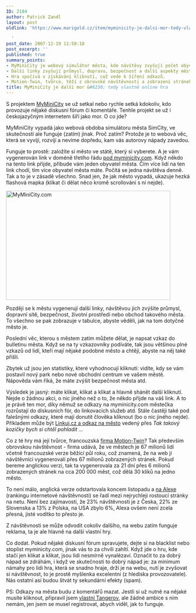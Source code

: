 ```yaml
---
ID: 2184
author: Patrick Zandl
layout: post
oldlink: 'https://www.marigold.cz/item/myminicity-je-dalsi-mor-tedy-vlastne-online-hra

  '
post_date: 2007-12-19 11:50:18
post_excerpt: ''
published: true
summary_points:
- MyMiniCity je webový simulátor města, kde návštěvy zvyšují počet obyvatel.
- Další linky zvyšují průmysl, dopravu, bezpečnost a další aspekty města.
- Hra spočívá v získávání kliknutí, což vede k šíření odkazů.
- Motion-Twin, tvůrce, těží z obrovské návštěvnosti a zobrazení stránek.
title: MyMiniCity je další mor &#8230; tedy vlastně online hra
---
```


S projektem <a href="http://www.myminicity.com">MyMiniCity</a> se už setkal nebo rychle setká kdokoliv, kdo provozuje nějaké diskusní fórum či komentáře. Tenhle projekt se už i českojazyčným internetem šíří jako mor. O co jde? 

MyMiniCity vypadá jako webová obdoba simulátoru města SimCity, ve skutečnosti ale funguje (zatím) jinak. Proč zatím? Protože je to webová věc, která se vyvíjí, rozvíjí a nevíme dopředu, kam vás autorovy nápady zavedou. <!--more-->

Funguje to prostě: založíte si město ve státě, který si vyberete. A je vám vygenerován link v doméně třetího řádu <a href="http://tangerov.myminicity.com/ind">pod myminicity.com</a>. Když někdo na tento link přijde, přibude vám jeden obyvatel města. Čím více lidí na ten link chodí, tím více obyvatel města máte. Počítá se jedna návštěva denně. Tak a to je v zásadě všechno. Snad jen, že jak město vypadá, ukazuje hezká flashová mapka (klikat či dělat něco kromě scrollování s ní nejde). 

<a href="http://www.marigold.cz/wp-content/myminicity.png"><img src="http://www.marigold.cz/wp-content/_myminicity.png" width="450" height="299" alt="MyMiniCity.com" title="MyMiniCity.com"  /></a>

Později se k městu vygenerují další linky, návštěvou jich zvýšíte průmysl, dopravní sítě, bezpečnost, životní prostředí nebo obchod takového města. To všechno se pak zobrazuje v tabulce, abyste věděli, jak na tom dotyčné město je. 

Poslední věc, kterou s městem zatím můžete dělat, je napsat vzkaz do bulletinu města. Když se na ty vzkazovníky podíváte, tak jsou většinou plné vzkazů od lidí, kteří mají nějaké podobné město a chtějí, abyste na něj také přišli. 

Zbytek už jsou jen statistiky, které vyhodnocují kliknutí: vidíte, kdy se vám postavil nový park nebo nové obchodní centrum ve vašem městě. Nápověda vám říká, že máte zvýšit bezpečnost města atd. 

Výsledek je jasný: máte klikat, klikat a klikat a hlavně shánět další kliknutí. Nejde o žádnou akci, o nic jiného než o to, že někdo přijde na váš link. A to je právě ten mor, díky němuž se odkazy na myminicity.com městečka rozrůstají do diskusních fór, do linkovacích služeb atd. Stále častěji také pod falešnými odkazy, které mají donutit člověka kliknout (bo o nic jiného nejde). Příkladem může být <a href="http://linkuj.cz/?id=show&viewnr=4&typ=0&par=35508">Linkuj.cz a odkaz na město</a> vedený přes <em>Tak takový kozičky bych si chtěl pohladit  ...</em>

Co z té hry má její tvůrce, francouzská <a href="http://blog.motion-twin.com/">firma Motion-Twin</a>? Tak především obrovskou návštěvnost - firma udává, že ve městech je 67 milionů lidí včetně francouzské verze běžící půl roku, což znamená, že na web jí  návštěvníci vygenerovali přes 67 milionů zobrazených stránek. Pokud bereme anglickou verzi, tak ta vygenerovala za 21 dní přes 6 milionů zobrazených stránek na cca 200 000 měst, což dělá 30 kliků na jedno město.  

To není málo, anglická verze odstartovala koncem listopadu a <a href="http://www.alexa.com/data/details/traffic_details/myminicity.com">na Alexe</a> (rankingu internetové návštěvnosti) se řadí mezi nejrychleji rostoucí stránky na netu. Není bez zajímavosti, že 23% návštěvnosti je z Česka, 22% ze Slovenska a 13% z Polska, na USA zbylo 6%, Alexa ovšem není zcela přesná, jisté vodítko to přesto je. 

Z návštěvnosti se může odvodit cokoliv dalšího, na webu zatím funguje reklama, ta je ale hlavně na další vlastní hry. 

Co dodat. Pokud nějaké diskusní fórum spravujete, dejte si na blacklist nebo stoplist myminicity.com, jinak vás to za chvíli zahltí. Když jde o hru, kde stačí jen klikat a klikat, jsou lidi nesmírně vynalézaví. Označit to za dobrý nápad se zdráhám, i když ve skutečnosti to dobrý nápad je: za minimum námahy pro lidi hra, která se snadno hraje, drží je na webu, nutí je zvyšovat si návštěvnost, to je prostě myšlenka excelentní (z hlediska provozovatele). Nás ostatní asi budou štvát ty sekundární efekty (spam).

PS: Odkazy na města budu z komentářů mazat. Jestli si už nutně na nějaké musíte kliknout, připravil jsem <a href="http://tangerov.myminicity.com/env">vlastní Tangerov</a>, ale žádné ambice s ním nemám, jen jsem se musel registrovat, abych viděl, jak to funguje.